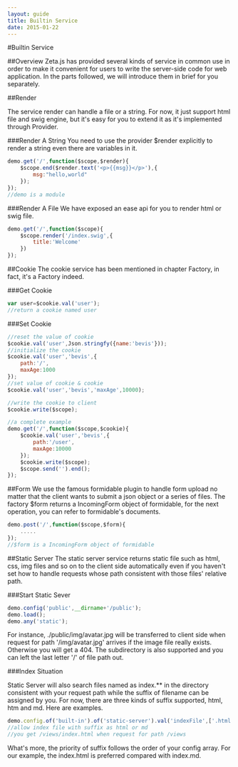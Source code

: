 ```yaml
---
layout: guide
title: Builtin Service
date: 2015-01-22
---
```


#Builtin Service

##Overview
Zeta.js has provided several kinds of service in common use in order to make it convenient for users to write the server-side code for web application. In the parts followed, we will introduce them in brief  for you separately.

##Render

The service render can handle a file or a string. For now, it just support html file and swig engine, but it's easy for you to extend it as it's implemented through Provider.

###Render A String
You need to use the provider $render explicitly to render a string even there are variables in it.

~~~js
demo.get('/',function($scope,$render){
    $scope.end($render.text('<p>{{msg}}</p>'),{
        msg:"hello,world"
    });
});
//demo is a module
~~~

###Render A File
We have exposed an ease api for you to render html or swig file.

~~~js
demo.get('/',function($scope){
    $scope.render('/index.swig',{
        title:'Welcome'
    })
});
~~~

##Cookie
The cookie service has been mentioned in chapter Factory, in fact, it's a Factory indeed.

###Get Cookie

~~~js
var user=$cookie.val('user');
//return a cookie named user
~~~

###Set Cookie

~~~js
//reset the value of cookie
$cookie.val('user',Json.stringfy({name:'bevis'}));
//initialize the cookie
$cookie.val('user','bevis',{
    path:'/',
    maxAge:1000
});
//set value of cookie & cookie 
$cookie.val('user','bevis','maxAge',10000);

//write the cookie to client
$cookie.write($scope);

//a complete example
demo.get('/',function($scope,$cookie){
    $cookie.val('user','bevis',{
        path:'/user',
        maxAge:10000
    });
    $cookie.write($scope);
    $scope.send('').end();
});
~~~

##Form
We use the famous formidable plugin to handle form upload no matter that the client wants to submit a json object or a series of files. The factory $form returns a IncomingForm object of formidable, for the next operation, you can refer to formidable's documents.

~~~js
demo.post('/',function($scope,$form){
    .....
});
//$form is a IncomingForm object of formidable
~~~

##Static Server
The static server service returns static file such as html, css, img files and so on to the client side automatically even if you haven't set how to handle requests whose path consistent with those files' relative path.

###Start Static Sever

~~~js
demo.config('public',__dirname+'/public');
demo.load();
demo.any('static');
~~~

For instance,  ./public/img/avatar.jpg will be transferred to client side when request for path '/img/avatar.jpg' arrives if the image file really exists. Otherwise you will get a 404. The subdirectory is also supported and you can left the last letter '/' of file path out.

###Index Situation

Static Server will also search files named as index.** in the directory consistent with your request path while the suffix of filename can be assigned by you. For now, there are three kinds of suffix supported, html, htm and md. Here are examples.

~~~js
demo.config.of('built-in').of('static-server').val('indexFile',['.html','.md']);
//allow index file with suffix as html or md
//you get /views/index.html when request for path /views
~~~

What's more, the priority of suffix follows the order of your config array. For our example, the index.html is preferred compared with index.md.
